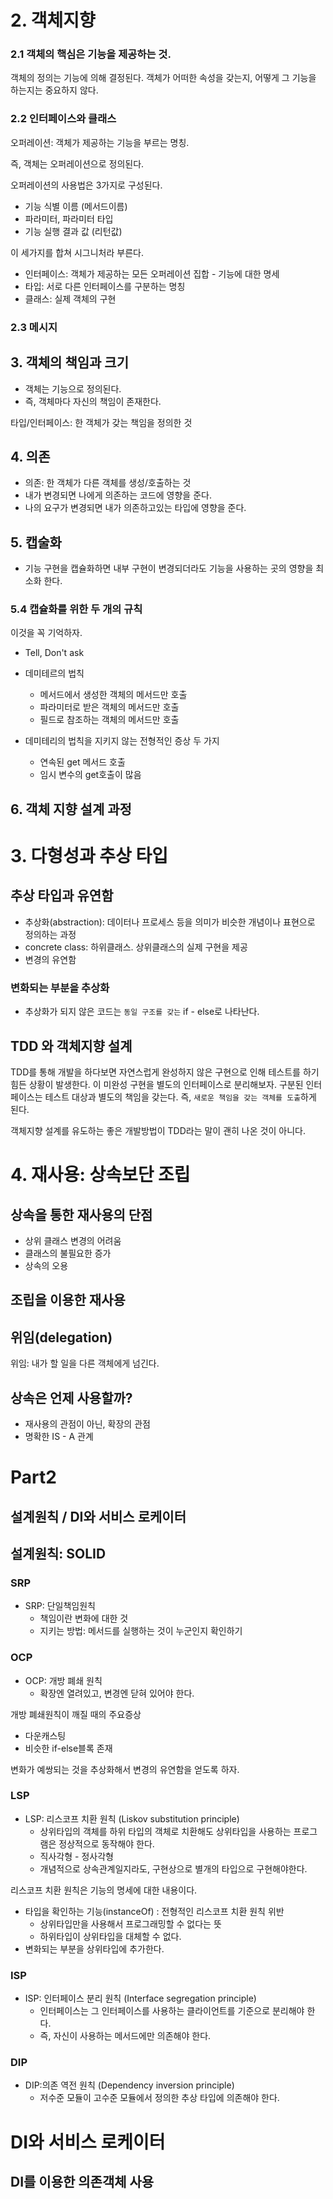 # 2. 객체지향

### 2.1 객체의 핵심은 기능을 제공하는 것.

객체의 정의는 기능에 의해 결정된다. 객체가 어떠한 속성을 갖는지, 어떻게 그 기능을 하는지는 중요하지 않다.

### 2.2 인터페이스와 클래스

오퍼레이션: 객체가 제공하는 기능을 부르는 명칭.

즉, 객체는 오퍼레이션으로 정의된다.

오퍼레이션의 사용법은 3가지로 구성된다.

- 기능 식별 이름 (메서드이름)
- 파라미터, 파라미터 타입
- 기능 실행 결과 값 (리턴값)

이 세가지를 합쳐 시그니처라 부른다.

- 인터페이스: 객체가 제공하는 모든 오퍼레이션 집합 - 기능에 대한 명세
- 타입: 서로 다른 인터페이스를 구분하는 명칭
- 클래스: 실제 객체의 구현

### 2.3 메시지

## 3. 객체의 책임과 크기

- 객체는 기능으로 정의된다.
- 즉, 객체마다 자신의 책임이 존재한다.

타입/인터페이스: 한 객체가 갖는 책임을 정의한 것

## 4. 의존

- 의존: 한 객체가 다른 객체를 생성/호출하는 것
- 내가 변경되면 나에게 의존하는 코드에 영향을 준다.
- 나의 요구가 변경되면 내가 의존하고있는 타입에 영향을 준다.

## 5. 캡술화

- 기능 구현을 캡슐화하면 내부 구현이 변경되더라도 기능을 사용하는 곳의 영향을 최소화 한다.

### 5.4 캡슐화를 위한 두 개의 규칙

이것을 꼭 기억하자.

- Tell, Don't ask
- 데미테르의 법칙
  - 메서드에서 생성한 객체의 메서드만 호출
  - 파라미터로 받은 객체의 메서드만 호출
  - 필드로 참조하는 객체의 메서드만 호출
  
- 데미테리의 법칙을 지키지 않는 전형적인 증상 두 가지
  - 연속된 get 메서드 호출
  - 임시 변수의 get호출이 많음


## 6. 객체 지향 설계 과정

# 3. 다형성과 추상 타입

## 추상 타입과 유연함

- 추상화(abstraction): 데이터나 프로세스 등을 의미가 비슷한 개념이나 표현으로 정의하는 과정
- concrete  class: 하위클래스. 상위클래스의 실제 구현을 제공
- 변경의 유연함

### 변화되는 부분을 추상화

- 추상화가 되지 않은 코드는 `동일 구조를 갖는` if - else로 나타난다.

## TDD 와 객체지향 설계

TDD를 통해 개발을 하다보면 자연스럽게 완성하지 않은 구현으로 인해 테스트를 하기 힘든 상황이 발생한다. 이 미완성 구현을 별도의 인터페이스로 분리해보자.  구분된 인터페이스는 테스트 대상과 별도의 책임을 갖는다. 즉, `새로운 책임을 갖는 객체를 도출`하게 된다.

객체지향 설계를 유도하는 좋은 개발방법이 TDD라는 말이 괜히 나온 것이 아니다.


# 4. 재사용: 상속보단 조립

## 상속을 통한 재사용의 단점

- 상위 클래스 변경의 어려움
- 클래스의 불필요한 증가
- 상속의 오용

## 조립을 이용한 재사용

## 위임(delegation)

위임: 내가 할 일을 다른 객체에게 넘긴다.

## 상속은 언제 사용할까?

- 재사용의 관점이 아닌, 확장의 관점
- 명확한 IS - A 관계



# Part2

## 설계원칙 / DI와 서비스 로케이터

## 설계원칙: SOLID

### SRP

- SRP: 단일책임원칙
  - 책임이란 변화에 대한 것
  - 지키는 방법: 메서드를 실행하는 것이 누군인지 확인하기


### OCP

- OCP: 개방 폐쇄 원칙
  - 확장엔 열려있고, 변경엔 닫혀 있어야 한다.

개방 폐쇄원칙이 깨질 때의 주요증상

- 다운캐스팅
- 비슷한 if-else블록 존재

변화가 예쌍되는 것을 추상화해서 변경의 유연함을 얻도록 하자.

### LSP

- LSP: 리스코프 치환 원칙 (Liskov substitution principle)
  - 상위타입의 객체를 하위 타입의 객체로 치환해도 상위타입을 사용하는 프로그램은 정상적으로 동작해야 한다.
  - 직사각형 - 정사각형
  - 개념적으로 상속관계일지라도, 구현상으로 별개의 타입으로 구현해야한다.

리스코프 치환 원칙은 기능의 명세에 대한 내용이다.

- 타입을 확인하는 기능(instanceOf) : 전형적인 리스코프 치환 원칙 위반
  - 상위타입만을 사용해서 프로그래밍할 수 없다는 뜻
  - 하위타입이 상위타입을 대체할 수 없다.
- 변화되는 부분을 상위타입에 추가한다.

### ISP

- ISP: 인터페이스 분리 원칙 (Interface segregation principle)
  - 인터페이스는 그 인터페이스를 사용하는 클라이언트를 기준으로 분리해야 한다.
  - 즉, 자신이 사용하는 메서드에만 의존해야 한다.


### DIP

- DIP:의존 역전 원칙 (Dependency inversion principle)
  - 저수준 모듈이 고수준 모듈에서 정의한 추상 타입에 의존해야 한다.

# DI와 서비스 로케이터

## DI를 이용한 의존객체 사용
